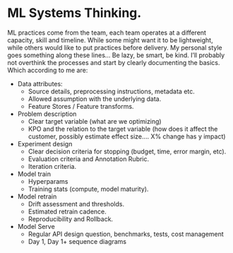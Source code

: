 # ML Systems Thinking.

ML practices come from the team, each team operates at a different capacity, skill and timeline. While some might want it to be lightweight, while others would like to put practices before delivery. 
My personal style goes something along these lines… Be lazy, be smart, be kind. I’ll probably not overthink the processes and start by clearly documenting the basics. Which according to me are:

- Data attributes:
	- Source details, preprocessing instructions, metadata etc.
	- Allowed assumption with the underlying data. 
	- Feature Stores / Feature transforms.
- Problem description
	- Clear target variable (what are we optimizing)
	- KPO and the relation to the target variable (how does it affect the customer, possibly estimate effect size…. X% change has y impact)
- Experiment design 
	- Clear decision criteria for stopping (budget, time, error margin, etc).
	- Evaluation criteria and Annotation Rubric.
	- Iteration criteria.
- Model train
	- Hyperparams
	- Training stats (compute, model maturity).
- Model retrain
	- Drift assessment and thresholds.
	- Estimated retrain cadence.
	- Reproducibility and Rollback.
- Model Serve
	- Regular API design question, benchmarks, tests, cost management
	- Day 1, Day 1+ sequence diagrams
